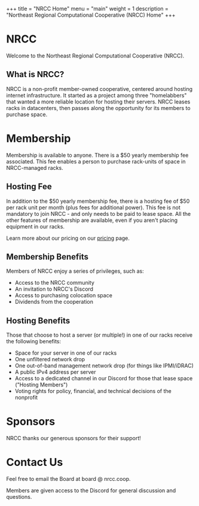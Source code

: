 +++
title = "NRCC Home"
menu = "main"
weight = 1
description = "Northeast Regional Computational Cooperative (NRCC) Home"
+++

# NRCC

Welcome to the Northeast Regional Computational Cooperative (NRCC).

## What is NRCC?

NRCC is a non-profit member-owned cooperative, centered around hosting internet infrastructure. It started as a project among three "homelabbers" that wanted a more reliable location for hosting their servers. NRCC leases racks in datacenters, then passes along the opportunity for its members to purchase space.

# Membership

Membership is available to anyone. There is a $50 yearly membership fee associated. This fee enables a person to purchase rack-units of space in NRCC-managed racks.

## Hosting Fee

In addition to the $50 yearly membership fee, there is a hosting fee of $50 per rack unit per month (plus fees for additional power). This fee is not mandatory to join NRCC - and only needs to be paid to lease space. All the other features of membership are available, even if you aren't placing equipment in our racks.

Learn more about our pricing on our [pricing](/pricing) page.

## Membership Benefits

Members of NRCC enjoy a series of privileges, such as:
- Access to the NRCC community
- An invitation to NRCC's Discord
- Access to purchasing colocation space
- Dividends from the cooperation

## Hosting Benefits

Those that choose to host a server (or multiple!) in one of our racks receive the following benefits:
- Space for your server in one of our racks
- One unfiltered network drop
- One out-of-band management network drop (for things like IPMI/iDRAC)
- A public IPv4 address per server
- Access to a dedicated channel in our Discord for those that lease space ("Hosting Members")
- Voting rights for policy, financial, and technical decisions of the nonprofit

# Sponsors

NRCC thanks our generous sponsors for their support!

# Contact Us

Feel free to email the Board at board @ nrcc.coop.

Members are given access to the Discord for general discussion and questions.